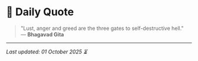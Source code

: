 # 📜 Daily Quote

> "Lust, anger and greed are the three gates to self-destructive hell."  
> — **Bhagavad Gita**

---

_Last updated: 01 October 2025 ⏳_
